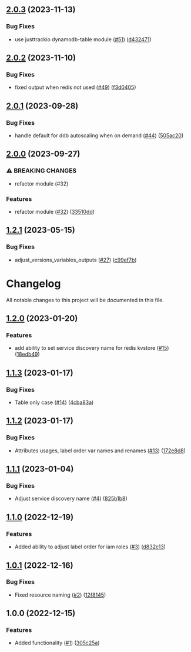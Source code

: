 ## [2.0.3](https://github.com/justtrackio/terraform-aws-kvstore/compare/v2.0.2...v2.0.3) (2023-11-13)


### Bug Fixes

* use justtrackio dynamodb-table module ([#51](https://github.com/justtrackio/terraform-aws-kvstore/issues/51)) ([d432471](https://github.com/justtrackio/terraform-aws-kvstore/commit/d43247171af5b45798592dbf3efc135568b38e79))

## [2.0.2](https://github.com/justtrackio/terraform-aws-kvstore/compare/v2.0.1...v2.0.2) (2023-11-10)


### Bug Fixes

* fixed output when redis not used ([#49](https://github.com/justtrackio/terraform-aws-kvstore/issues/49)) ([f3d0405](https://github.com/justtrackio/terraform-aws-kvstore/commit/f3d0405b09647a14f974a4b6efc1ed8b969b5770))

## [2.0.1](https://github.com/justtrackio/terraform-aws-kvstore/compare/v2.0.0...v2.0.1) (2023-09-28)


### Bug Fixes

* handle default for ddb autoscaling when on demand ([#44](https://github.com/justtrackio/terraform-aws-kvstore/issues/44)) ([505ac20](https://github.com/justtrackio/terraform-aws-kvstore/commit/505ac20f49b28ba590ead197de8937813ee4610a))

## [2.0.0](https://github.com/justtrackio/terraform-aws-kvstore/compare/v1.2.1...v2.0.0) (2023-09-27)


### ⚠ BREAKING CHANGES

* refactor module (#32)

### Features

* refactor module ([#32](https://github.com/justtrackio/terraform-aws-kvstore/issues/32)) ([33510dd](https://github.com/justtrackio/terraform-aws-kvstore/commit/33510ddcb646c80828cbece3899834ebb78b2742))

## [1.2.1](https://github.com/justtrackio/terraform-aws-kvstore/compare/v1.2.0...v1.2.1) (2023-05-15)


### Bug Fixes

* adjust_versions_variables_outputs ([#27](https://github.com/justtrackio/terraform-aws-kvstore/issues/27)) ([c99ef7b](https://github.com/justtrackio/terraform-aws-kvstore/commit/c99ef7b82e8fa24b6f4e1659983d6bdd89cca0b9))

# Changelog

All notable changes to this project will be documented in this file.

## [1.2.0](https://github.com/justtrackio/terraform-aws-kvstore/compare/v1.1.3...v1.2.0) (2023-01-20)


### Features

* add ability to set service discovery name for redis kvstore ([#15](https://github.com/justtrackio/terraform-aws-kvstore/issues/15)) ([18edb49](https://github.com/justtrackio/terraform-aws-kvstore/commit/18edb496fc1f8167d9b845ee8fdc953bcb5d8d04))

## [1.1.3](https://github.com/justtrackio/terraform-aws-kvstore/compare/v1.1.2...v1.1.3) (2023-01-17)


### Bug Fixes

* Table only case ([#14](https://github.com/justtrackio/terraform-aws-kvstore/issues/14)) ([4cba83a](https://github.com/justtrackio/terraform-aws-kvstore/commit/4cba83aee2aa66bb748753c1048b42ba8b76505e))

## [1.1.2](https://github.com/justtrackio/terraform-aws-kvstore/compare/v1.1.1...v1.1.2) (2023-01-17)


### Bug Fixes

* Attributes usages, label order var names and renames ([#13](https://github.com/justtrackio/terraform-aws-kvstore/issues/13)) ([172e8d8](https://github.com/justtrackio/terraform-aws-kvstore/commit/172e8d8165c228d39785291cc00b0465e237f3e8))

## [1.1.1](https://github.com/justtrackio/terraform-aws-kvstore/compare/v1.1.0...v1.1.1) (2023-01-04)


### Bug Fixes

* Adjust service discovery name ([#4](https://github.com/justtrackio/terraform-aws-kvstore/issues/4)) ([825b1b8](https://github.com/justtrackio/terraform-aws-kvstore/commit/825b1b8a1edb5e38067715023bf9a99eea6e24e3))

## [1.1.0](https://github.com/justtrackio/terraform-aws-kvstore/compare/v1.0.1...v1.1.0) (2022-12-19)


### Features

* Added ability to adjust label order for iam roles ([#3](https://github.com/justtrackio/terraform-aws-kvstore/issues/3)) ([d832c13](https://github.com/justtrackio/terraform-aws-kvstore/commit/d832c133105f8cbcd4a131fcde168d05638a547c))

## [1.0.1](https://github.com/justtrackio/terraform-aws-kvstore/compare/v1.0.0...v1.0.1) (2022-12-16)


### Bug Fixes

* Fixed resource naming ([#2](https://github.com/justtrackio/terraform-aws-kvstore/issues/2)) ([12f8145](https://github.com/justtrackio/terraform-aws-kvstore/commit/12f81456f66a5a09cb332cde8e68128908b5174b))

## 1.0.0 (2022-12-15)


### Features

* Added functionality ([#1](https://github.com/justtrackio/terraform-aws-kvstore/issues/1)) ([305c25a](https://github.com/justtrackio/terraform-aws-kvstore/commit/305c25a0f03143c86abb3775693c51a0b001d2c6))
